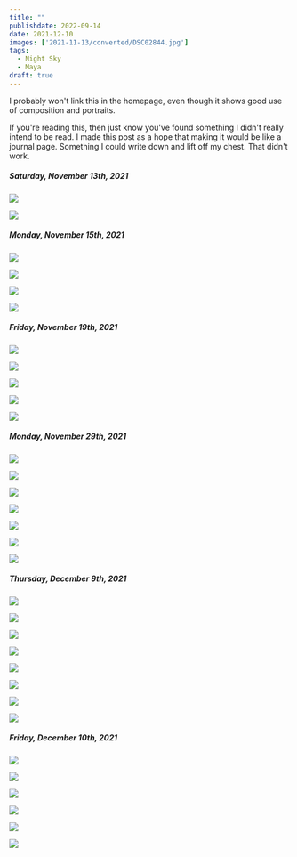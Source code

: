 ```yaml
---
title: ""
publishdate: 2022-09-14
date: 2021-12-10
images: ['2021-11-13/converted/DSC02844.jpg']
tags:
  - Night Sky
  - Maya
draft: true
---
```


I probably won't link this in the homepage, even though it shows good use of composition and portraits.

If you're reading this, then just know you've found something I didn't really intend to be read.  I made this post as a hope that making it would be like a journal page.  Something I could write down and lift off my chest.  That didn't work.

##### Saturday, November 13th, 2021

![](2021-11-13/converted/DSC02844.jpg)

![](2021-11-13/converted/DSC02847.jpg)

##### Monday, November 15th, 2021

![](2021-11-15/converted/DSC02854.jpg)

![](2021-11-15/converted/DSC02857.jpg)

![](2021-11-15/converted/DSC02859.jpg)

![](2021-11-15/converted/DSC02895.jpg)

##### Friday, November 19th, 2021

![](2021-11-19/converted/DSC02913.jpg)

![](2021-11-19/converted/DSC02938.jpg)

![](2021-11-19/converted/DSC02939.jpg)

![](2021-11-19/converted/DSC02940.jpg)

![](2021-11-19/converted/DSC02942.jpg)

##### Monday, November 29th, 2021

![](2021-11-29/converted/DSC03155.jpg)

![](2021-11-29/converted/DSC03173.jpg)

![](2021-11-29/converted/DSC03233.jpg)

![](2021-11-29/converted/DSC03240.jpg)

![](2021-11-29/converted/DSC03255.jpg)

![](2021-11-29/converted/DSC03278.jpg)

![](2021-11-29/converted/DSC03289.jpg)

##### Thursday, December 9th, 2021

![](2021-12-09/converted/DSC03391.jpg)

![](2021-12-09/converted/DSC03394.jpg)

![](2021-12-09/converted/DSC03397.jpg)

![](2021-12-09/converted/DSC03403.jpg)

![](2021-12-09/converted/DSC03411.jpg)

![](2021-12-09/converted/DSC03432.jpg)

![](2021-12-09/converted/DSC03453.jpg)

![](2021-12-09/converted/DSC03461.jpg)

##### Friday, December 10th, 2021

![](2021-12-10/converted/DSC03505.jpg)

![](2021-12-10/converted/DSC03510.jpg)

![](2021-12-10/converted/DSC03526.jpg)

![](2021-12-10/converted/DSC03578.jpg)

![](2021-12-10/converted/DSC03581.jpg)

![](2021-12-10/converted/DSC03589.jpg)

